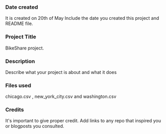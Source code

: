 ### Date created
It is created on 20th of May
Include the date you created this project and README file.

### Project Title
BikeShare project.

### Description
Describe what your project is about and what it does

### Files used
chicago.csv , new_york_city.csv and washington.csv

### Credits
It's important to give proper credit. Add links to any repo that inspired you or blogposts you consulted.
